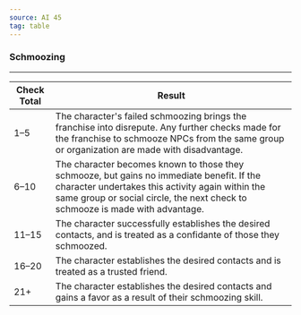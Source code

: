 ```yaml
---
source: AI 45
tag: table
---
```


### Schmoozing
---
|Check Total|Result|
|----|------------|
|1–5|The character's failed schmoozing brings the franchise into disrepute. Any further checks made for the franchise to schmooze NPCs from the same group or organization are made with disadvantage.|
|6–10|The character becomes known to those they schmooze, but gains no immediate benefit. If the character undertakes this activity again within the same group or social circle, the next check to schmooze is made with advantage.|
|11–15|The character successfully establishes the desired contacts, and is treated as a confidante of those they schmoozed.|
|16–20|The character establishes the desired contacts and is treated as a trusted friend.|
|21+|The character establishes the desired contacts and gains a favor as a result of their schmoozing skill.|
